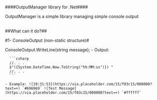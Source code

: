 ####OutputManager library for .Net####

OutputManager is a simple library managing simple console output
<br/>
<br/>

##What can it do?##

#1- ConsoleOutput (non-static structure)#

  ConsoleOutput.WriteLine(string message);
    - Output: 
    
      ```csharp
      //. . .
      $"({System.DateTime.Now.ToString("hh:MM:ss")}) "
      //. . .
      ```
      
    - Example: ![19:31:53](https://via.placeholder.com/15/f03c15/000000?text=+) `#696969` ![Test Message](https://via.placeholder.com/15/f03c15/000000?text=+) `#ffffff`
